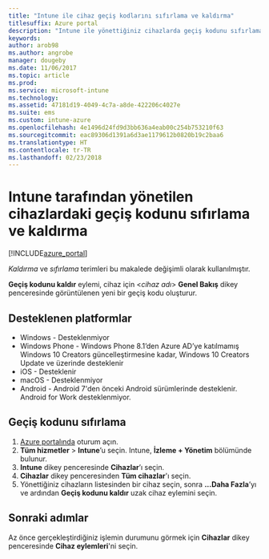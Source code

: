 ```yaml
---
title: "Intune ile cihaz geçiş kodlarını sıfırlama ve kaldırma"
titlesuffix: Azure portal
description: "Intune ile yönettiğiniz cihazlarda geçiş kodunu sıfırlama ve kaldırma hakkında bilgi edinin."
keywords: 
author: arob98
ms.author: angrobe
manager: dougeby
ms.date: 11/06/2017
ms.topic: article
ms.prod: 
ms.service: microsoft-intune
ms.technology: 
ms.assetid: 47181d19-4049-4c7a-a8de-422206c4027e
ms.suite: ems
ms.custom: intune-azure
ms.openlocfilehash: 4e1496d24fd9d3bb636a4eab00c254b753210f63
ms.sourcegitcommit: eac89306d1391a6d3ae1179612b0820b19c2baa6
ms.translationtype: HT
ms.contentlocale: tr-TR
ms.lasthandoff: 02/23/2018
---
```

# <a name="reset-and-remove-the-passcode-on-intune-managed-devices"></a>Intune tarafından yönetilen cihazlardaki geçiş kodunu sıfırlama ve kaldırma


[!INCLUDE[azure_portal](./includes/azure_portal.md)]

*Kaldırma* ve *sıfırlama* terimleri bu makalede değişimli olarak kullanılmıştır.

**Geçiş kodunu kaldır** eylemi, cihaz için <*cihaz adı*> **Genel Bakış** dikey penceresinde görüntülenen yeni bir geçiş kodu oluşturur.

## <a name="supported-platforms"></a>Desteklenen platformlar

- Windows - Desteklenmiyor
- Windows Phone - Windows Phone 8.1’den Azure AD’ye katılmamış Windows 10 Creators güncelleştirmesine kadar, Windows 10 Creators Update ve üzerinde desteklenir
- iOS - Desteklenir
- macOS - Desteklenmiyor
- Android - Android 7'den önceki Android sürümlerinde desteklenir. Android for Work desteklenmiyor.

## <a name="how-to-reset-a-passcode"></a>Geçiş kodunu sıfırlama

1. [Azure portalında](https://portal.azure.com) oturum açın.
2. **Tüm hizmetler** > **Intune**’u seçin. Intune, **İzleme + Yönetim** bölümünde bulunur.
3. **Intune** dikey penceresinde **Cihazlar**’ı seçin.
4. **Cihazlar** dikey penceresinden **Tüm cihazlar**'ı seçin.
5. Yönettiğiniz cihazların listesinden bir cihaz seçin, sonra **...Daha Fazla**’yı ve ardından **Geçiş kodunu kaldır** uzak cihaz eylemini seçin.

## <a name="next-steps"></a>Sonraki adımlar

Az önce gerçekleştirdiğiniz işlemin durumunu görmek için **Cihazlar** dikey penceresinde **Cihaz eylemleri**'ni seçin.
